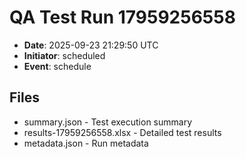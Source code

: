 # QA Test Run 17959256558

- **Date**: 2025-09-23 21:29:50 UTC
- **Initiator**: scheduled
- **Event**: schedule

## Files
- summary.json - Test execution summary
- results-17959256558.xlsx - Detailed test results
- metadata.json - Run metadata
